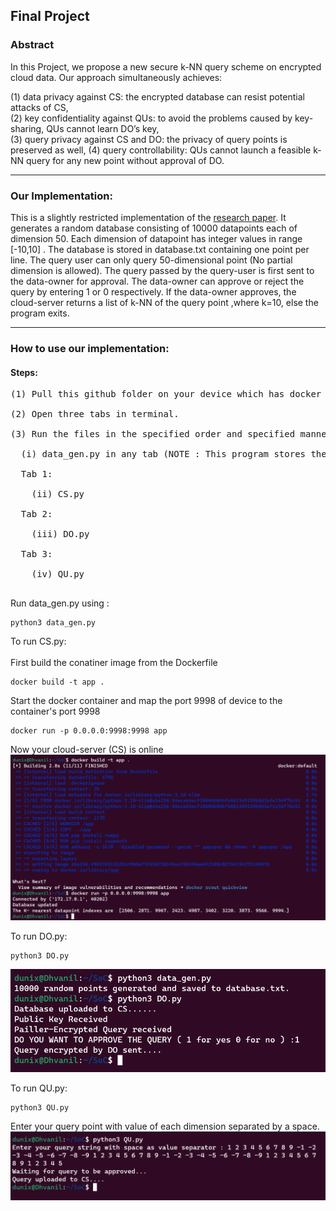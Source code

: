 ## Final Project
### Abstract

In this Project, we propose a new secure k-NN query scheme on encrypted cloud data. Our approach
simultaneously achieves: <br>

(1) data privacy against CS: the encrypted database can resist potential attacks
of CS,<br>
(2) key confidentiality against QUs: to avoid the problems caused by key-sharing, QUs cannot learn
DO’s key,<br>
(3) query privacy against CS and DO: the privacy of query points is preserved as well, (4) query
controllability: QUs cannot launch a feasible k-NN query for any new point without approval of DO.

---
### Our Implementation:
This is a slightly restricted implementation of the [research paper](https://github.com/Dhvanil-CSE/SOC/blob/main/Final%20Project/research%20paper.pdf). It generates a random database consisting of 10000 datapoints each of dimension 50. Each dimension of datapoint has integer values in range [-10,10] . The database is stored in database.txt containing one point per line. The query user can only query 50-dimensional point (No partial dimension is allowed). The query passed by the query-user is first sent to the data-owner for approval. The data-owner can approve or reject the query by entering 1 or 0 respectively. If the data-owner approves, the cloud-server returns a list of k-NN of the query point ,where k=10, else the program exits.

---
### How to use our implementation:
#### Steps:
<pre>
(1) Pull this github folder on your device which has docker installed on it.<br>
(2) Open three tabs in terminal.<br>
(3) Run the files in the specified order and specified manner:<br> 
  (i) data_gen.py in any tab (NOTE : This program stores the database in a text file named database.txt (creates one if not present in folder).<br>
  Tab 1:<br>
    (ii) CS.py<br>
  Tab 2:<br>
    (iii) DO.py<br>
  Tab 3:<br>
    (iv) QU.py<br>
</pre>
Run data_gen.py using :
```
python3 data_gen.py
```

To run CS.py:<br>
<br>
First build the conatiner image from the Dockerfile
```
docker build -t app .
```
Start the docker container and map the port 9998 of device to the container's port 9998
```
docker run -p 0.0.0.0:9998:9998 app
```
Now your cloud-server (CS) is online
![CS](https://github.com/Dhvanil-CSE/SOC/blob/main/Final%20Project/misc/CS.png)

To run DO.py:<br>
```
python3 DO.py
```
![DO](https://github.com/Dhvanil-CSE/SOC/blob/main/Final%20Project/misc/DO.png)

To run QU.py:<br>
```
python3 QU.py
```
Enter your query point with value of each dimension separated by a space.
![QU](https://github.com/Dhvanil-CSE/SOC/blob/main/Final%20Project/misc/QU.png)


